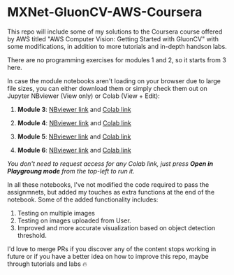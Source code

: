 # MXNet-GluonCV-AWS-Coursera
This repo will include some of my solutions to the Coursera course offered by AWS titled "AWS Computer Vision: Getting Started with GluonCV" with some modifications, in addition to more tutorials and in-depth handson labs. 

There are no programming exercises for modules 1 and 2, so it starts from 3 here. 

In case the module notebooks aren't loading on your browser due to large file sizes, you can either download them or simply check them out on Jupyter NBviewer (View only) or Colab (View + Edit): 

1. **Module 3**: [NBviewer link](https://nbviewer.jupyter.org/github/phreakyphoenix/MXNet-GluonCV-AWS-Coursera/blob/master/Module_3_ImgClassification_MobileNet_1_0.ipynb) and [Colab link](https://colab.research.google.com/drive/1Z1T449PHJocwghCfALZY0tGyZ4GbTice)

2. **Module 4**: [NBviewer link](https://nbviewer.jupyter.org/github/phreakyphoenix/MXNet-GluonCV-AWS-Coursera/blob/master/Module_4_DNN_CNN_FashionMNIST.ipynb) and [Colab link](https://colab.research.google.com/drive/1TYcc4fJVp79l1tl7YZ45V331qb0gF1zg)

3. **Module 5**: [NBviewer link](https://nbviewer.jupyter.org/github/phreakyphoenix/MXNet-GluonCV-AWS-Coursera/blob/master/Module_5_LeNet_on_MNIST.ipynb) and [Colab link](https://colab.research.google.com/drive/1Kwb10XT9dGJDLQXKvSI0A1L8cKRbWvdo)

4. **Module 6**: [NBviewer link](https://nbviewer.jupyter.org/github/phreakyphoenix/MXNet-GluonCV-AWS-Coursera/blob/master/Module_6_Count_Objects.ipynb) and [Colab link](https://colab.research.google.com/drive/1kvv97mF3ynUzNvvZOkR6ubZIC4dMitWs)

*You don't need to request access for any Colab link, just press **Open in Playgroung mode** from the top-left to run it.*

In all these notebooks, I've not modified the code required to pass the assignmnets, but added my touches as extra functions at the end of the notebook. Some of the added functionality includes:
1. Testing on multiple images 
2. Testing on images uploaded from User. 
3. Improved and more accurate visualization based on object detection threshold.

I'd love to merge PRs if you discover any of the content stops working in future or if you have a better idea on how to improve this repo, maybe through tutorials and labs :fire:
